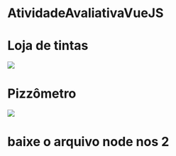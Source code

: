 # AtividadeAvaliativaVueJS

# Loja de tintas

<img src="lojaTintas.png">

# Pizzômetro

<img src="pizzometro.png">

# baixe o arquivo node nos 2
